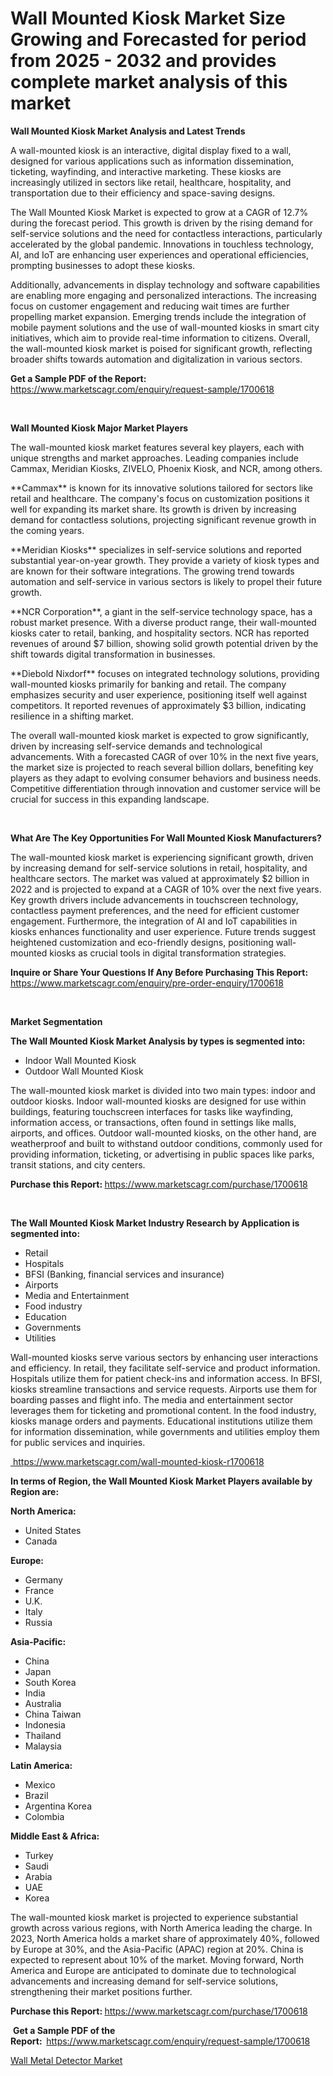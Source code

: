 <p><h1>Wall Mounted Kiosk Market Size Growing and Forecasted for period from 2025 - 2032 and provides complete market analysis of this market</h1></p><p><strong>Wall Mounted Kiosk Market Analysis and Latest Trends</strong></p>
<p><p>A wall-mounted kiosk is an interactive, digital display fixed to a wall, designed for various applications such as information dissemination, ticketing, wayfinding, and interactive marketing. These kiosks are increasingly utilized in sectors like retail, healthcare, hospitality, and transportation due to their efficiency and space-saving designs. </p><p>The Wall Mounted Kiosk Market is expected to grow at a CAGR of 12.7% during the forecast period. This growth is driven by the rising demand for self-service solutions and the need for contactless interactions, particularly accelerated by the global pandemic. Innovations in touchless technology, AI, and IoT are enhancing user experiences and operational efficiencies, prompting businesses to adopt these kiosks.</p><p>Additionally, advancements in display technology and software capabilities are enabling more engaging and personalized interactions. The increasing focus on customer engagement and reducing wait times are further propelling market expansion. Emerging trends include the integration of mobile payment solutions and the use of wall-mounted kiosks in smart city initiatives, which aim to provide real-time information to citizens. Overall, the wall-mounted kiosk market is poised for significant growth, reflecting broader shifts towards automation and digitalization in various sectors.</p></p>
<p><strong>Get a Sample PDF of the Report:&nbsp;</strong> <a href="https://www.marketscagr.com/enquiry/request-sample/1700618?utm_campaign=2485&utm_medium=2&utm_source=Github&utm_content=ia&utm_term=06042025&utm_id=wall-mounted-kiosk">https://www.marketscagr.com/enquiry/request-sample/1700618</a></p>
<p>&nbsp;</p>
<p><strong>Wall Mounted Kiosk Major Market Players</strong></p>
<p><p>The wall-mounted kiosk market features several key players, each with unique strengths and market approaches. Leading companies include Cammax, Meridian Kiosks, ZIVELO, Phoenix Kiosk, and NCR, among others.</p><p>**Cammax** is known for its innovative solutions tailored for sectors like retail and healthcare. The company's focus on customization positions it well for expanding its market share. Its growth is driven by increasing demand for contactless solutions, projecting significant revenue growth in the coming years.</p><p>**Meridian Kiosks** specializes in self-service solutions and reported substantial year-on-year growth. They provide a variety of kiosk types and are known for their software integrations. The growing trend towards automation and self-service in various sectors is likely to propel their future growth.</p><p>**NCR Corporation**, a giant in the self-service technology space, has a robust market presence. With a diverse product range, their wall-mounted kiosks cater to retail, banking, and hospitality sectors. NCR has reported revenues of around $7 billion, showing solid growth potential driven by the shift towards digital transformation in businesses.</p><p>**Diebold Nixdorf** focuses on integrated technology solutions, providing wall-mounted kiosks primarily for banking and retail. The company emphasizes security and user experience, positioning itself well against competitors. It reported revenues of approximately $3 billion, indicating resilience in a shifting market.</p><p>The overall wall-mounted kiosk market is expected to grow significantly, driven by increasing self-service demands and technological advancements. With a forecasted CAGR of over 10% in the next five years, the market size is projected to reach several billion dollars, benefiting key players as they adapt to evolving consumer behaviors and business needs. Competitive differentiation through innovation and customer service will be crucial for success in this expanding landscape.</p></p>
<p>&nbsp;</p>
<p><strong>What Are The Key Opportunities For Wall Mounted Kiosk Manufacturers?</strong></p>
<p><p>The wall-mounted kiosk market is experiencing significant growth, driven by increasing demand for self-service solutions in retail, hospitality, and healthcare sectors. The market was valued at approximately $2 billion in 2022 and is projected to expand at a CAGR of 10% over the next five years. Key growth drivers include advancements in touchscreen technology, contactless payment preferences, and the need for efficient customer engagement. Furthermore, the integration of AI and IoT capabilities in kiosks enhances functionality and user experience. Future trends suggest heightened customization and eco-friendly designs, positioning wall-mounted kiosks as crucial tools in digital transformation strategies.</p></p>
<p><strong>Inquire or Share Your Questions If Any Before Purchasing This Report:</strong> <a href="https://www.marketscagr.com/enquiry/pre-order-enquiry/1700618?utm_campaign=2485&utm_medium=2&utm_source=Github&utm_content=ia&utm_term=06042025&utm_id=wall-mounted-kiosk">https://www.marketscagr.com/enquiry/pre-order-enquiry/1700618</a></p>
<p>&nbsp;</p>
<p><strong>Market Segmentation</strong></p>
<p><strong>The Wall Mounted Kiosk Market Analysis by types is segmented into:</strong></p>
<p><ul><li>Indoor Wall Mounted Kiosk</li><li>Outdoor Wall Mounted Kiosk</li></ul></p>
<p><p>The wall-mounted kiosk market is divided into two main types: indoor and outdoor kiosks. Indoor wall-mounted kiosks are designed for use within buildings, featuring touchscreen interfaces for tasks like wayfinding, information access, or transactions, often found in settings like malls, airports, and offices. Outdoor wall-mounted kiosks, on the other hand, are weatherproof and built to withstand outdoor conditions, commonly used for providing information, ticketing, or advertising in public spaces like parks, transit stations, and city centers.</p></p>
<p><strong>Purchase this Report:&nbsp;</strong><a href="https://www.marketscagr.com/purchase/1700618?utm_campaign=2485&utm_medium=2&utm_source=Github&utm_content=ia&utm_term=06042025&utm_id=wall-mounted-kiosk">https://www.marketscagr.com/purchase/1700618</a></p>
<p>&nbsp;</p>
<p><strong>The Wall Mounted Kiosk Market Industry Research by Application is segmented into:</strong></p>
<p><ul><li>Retail</li><li>Hospitals</li><li>BFSI (Banking, financial services and insurance)</li><li>Airports</li><li>Media and Entertainment</li><li>Food industry</li><li>Education</li><li>Governments</li><li>Utilities</li></ul></p>
<p><p>Wall-mounted kiosks serve various sectors by enhancing user interactions and efficiency. In retail, they facilitate self-service and product information. Hospitals utilize them for patient check-ins and information access. In BFSI, kiosks streamline transactions and service requests. Airports use them for boarding passes and flight info. The media and entertainment sector leverages them for ticketing and promotional content. In the food industry, kiosks manage orders and payments. Educational institutions utilize them for information dissemination, while governments and utilities employ them for public services and inquiries.</p></p>
<p><a href="https://www.marketscagr.com/wall-mounted-kiosk-r1700618?utm_campaign=2485&utm_medium=2&utm_source=Github&utm_content=ia&utm_term=06042025&utm_id=wall-mounted-kiosk">&nbsp;https://www.marketscagr.com/wall-mounted-kiosk-r1700618</a></p>
<p><strong>In terms of Region, the Wall Mounted Kiosk Market Players available by Region are:</strong></p>
<p>
    <p> <strong> North America: </strong>
        <ul>
            <li>United States</li>
            <li>Canada</li>
        </ul>
        </p> 
    <p> <strong> Europe: </strong>
        <ul>
            <li>Germany</li>
            <li>France</li>
            <li>U.K.</li>
            <li>Italy</li>
            <li>Russia</li>
        </ul>
        </p> 
    <p> <strong> Asia-Pacific: </strong>
        <ul>
            <li>China</li>
            <li>Japan</li>
            <li>South Korea</li>
            <li>India</li>
            <li>Australia</li>
            <li>China Taiwan</li>
            <li>Indonesia</li>
            <li>Thailand</li>
            <li>Malaysia</li>
        </ul>
        </p> 
    <p> <strong> Latin America: </strong>
        <ul>
            <li>Mexico</li>
            <li>Brazil</li>
            <li>Argentina Korea</li>
            <li>Colombia</li>
        </ul>
        </p> 
    <p> <strong> Middle East & Africa: </strong>
        <ul>
            <li>Turkey</li>
            <li>Saudi</li>
            <li>Arabia</li>
            <li>UAE</li>
            <li>Korea</li>
        </ul>
    </p>
    </p>
<p><p>The wall-mounted kiosk market is projected to experience substantial growth across various regions, with North America leading the charge. In 2023, North America holds a market share of approximately 40%, followed by Europe at 30%, and the Asia-Pacific (APAC) region at 20%. China is expected to represent about 10% of the market. Moving forward, North America and Europe are anticipated to dominate due to technological advancements and increasing demand for self-service solutions, strengthening their market positions further.</p></p>
<p><strong>Purchase this Report: </strong><a href="https://www.marketscagr.com/purchase/1700618?utm_campaign=2485&utm_medium=2&utm_source=Github&utm_content=ia&utm_term=06042025&utm_id=wall-mounted-kiosk">https://www.marketscagr.com/purchase/1700618</a></p>
<p>&nbsp;<strong>Get a Sample PDF of the Report:&nbsp;&nbsp;</strong><a href="https://www.marketscagr.com/enquiry/request-sample/1700618?utm_campaign=2485&utm_medium=2&utm_source=Github&utm_content=ia&utm_term=06042025&utm_id=wall-mounted-kiosk">https://www.marketscagr.com/enquiry/request-sample/1700618</a></p>
<p><strong></strong></p>
<p><p><a href="https://github.com/mayabungard8092/Market-Research-Report-List-1/blob/main/wall-metal-detector-market.md?utm_campaign=2485&utm_medium=2&utm_source=Github&utm_content=ia&utm_term=06042025&utm_id=wall-mounted-kiosk">Wall Metal Detector Market</a></p></p>